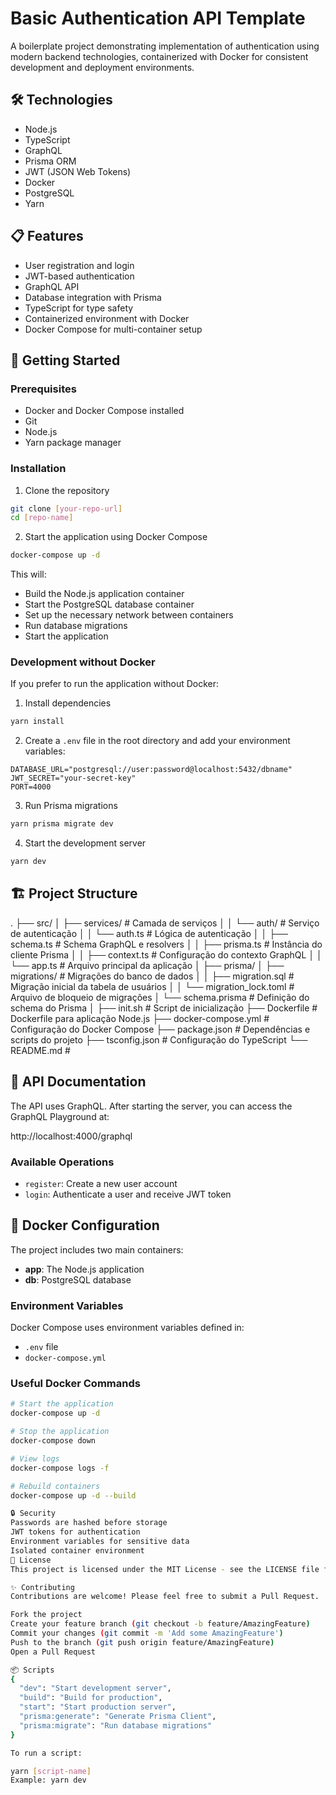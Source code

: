 # Basic Authentication API Template

A boilerplate project demonstrating implementation of authentication using modern backend technologies, containerized with Docker for consistent development and deployment environments.

## 🛠️ Technologies

- Node.js
- TypeScript
- GraphQL
- Prisma ORM
- JWT (JSON Web Tokens)
- Docker
- PostgreSQL
- Yarn

## 📋 Features

- User registration and login
- JWT-based authentication
- GraphQL API
- Database integration with Prisma
- TypeScript for type safety
- Containerized environment with Docker
- Docker Compose for multi-container setup

## 🚀 Getting Started

### Prerequisites

- Docker and Docker Compose installed
- Git
- Node.js
- Yarn package manager

### Installation

1. Clone the repository
```bash
git clone [your-repo-url]
cd [repo-name]
```

2. Start the application using Docker Compose
```bash
docker-compose up -d
```

This will:
- Build the Node.js application container
- Start the PostgreSQL database container
- Set up the necessary network between containers
- Run database migrations
- Start the application

### Development without Docker

If you prefer to run the application without Docker:

1. Install dependencies
```bash
yarn install
```

2. Create a `.env` file in the root directory and add your environment variables:
```env
DATABASE_URL="postgresql://user:password@localhost:5432/dbname"
JWT_SECRET="your-secret-key"
PORT=4000
```

3. Run Prisma migrations
```bash
yarn prisma migrate dev
```

4. Start the development server
```bash
yarn dev
```

## 🏗️ Project Structure

. ├── src/ │ ├── services/ # Camada de serviços │ │ └── auth/ # Serviço de autenticação │ │ └── auth.ts # Lógica de autenticação │ │ ├── schema.ts # Schema GraphQL e resolvers │ │ ├── prisma.ts # Instância do cliente Prisma │ │ ├── context.ts # Configuração do contexto GraphQL │ │ └── app.ts # Arquivo principal da aplicação │ ├── prisma/ │ ├── migrations/ # Migrações do banco de dados │ │ ├── migration.sql # Migração inicial da tabela de usuários │ │ └── migration_lock.toml # Arquivo de bloqueio de migrações │ └── schema.prisma # Definição do schema do Prisma │ ├── init.sh # Script de inicialização ├── Dockerfile # Dockerfile para aplicação Node.js ├── docker-compose.yml # Configuração do Docker Compose ├── package.json # Dependências e scripts do projeto ├── tsconfig.json # Configuração do TypeScript └── README.md #


## 📝 API Documentation

The API uses GraphQL. After starting the server, you can access the GraphQL Playground at:

http://localhost:4000/graphql


### Available Operations

- `register`: Create a new user account
- `login`: Authenticate a user and receive JWT token

## 🐳 Docker Configuration

The project includes two main containers:
- **app**: The Node.js application
- **db**: PostgreSQL database

### Environment Variables

Docker Compose uses environment variables defined in:
- `.env` file
- `docker-compose.yml`

### Useful Docker Commands

```bash
# Start the application
docker-compose up -d

# Stop the application
docker-compose down

# View logs
docker-compose logs -f

# Rebuild containers
docker-compose up -d --build

🔒 Security
Passwords are hashed before storage
JWT tokens for authentication
Environment variables for sensitive data
Isolated container environment
📄 License
This project is licensed under the MIT License - see the LICENSE file for details

✨ Contributing
Contributions are welcome! Please feel free to submit a Pull Request.

Fork the project
Create your feature branch (git checkout -b feature/AmazingFeature)
Commit your changes (git commit -m 'Add some AmazingFeature')
Push to the branch (git push origin feature/AmazingFeature)
Open a Pull Request

📦 Scripts
{
  "dev": "Start development server",
  "build": "Build for production",
  "start": "Start production server",
  "prisma:generate": "Generate Prisma Client",
  "prisma:migrate": "Run database migrations"
}

To run a script:

yarn [script-name]
Example: yarn dev





